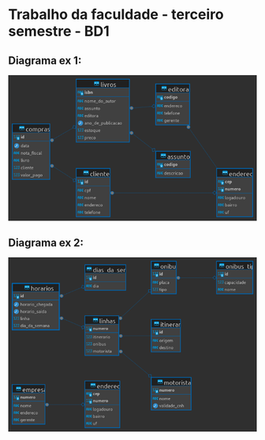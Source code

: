 # Trabalho da faculdade - terceiro semestre - BD1
## Diagrama ex 1:
![diagrama_ex1](./ex_1/ex1_diagram.png) 

## Diagrama ex 2:
![diagrama_ex2](./ex_2/ex2_diagram.png) 
